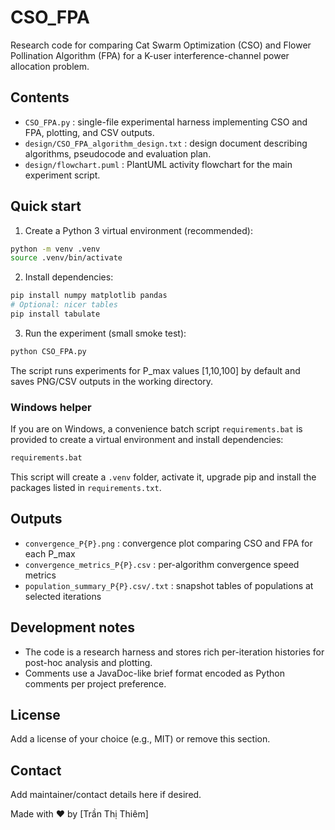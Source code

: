 # CSO_FPA

Research code for comparing Cat Swarm Optimization (CSO) and Flower Pollination Algorithm (FPA)
for a K-user interference-channel power allocation problem.

## Contents
- `CSO_FPA.py` : single-file experimental harness implementing CSO and FPA, plotting, and CSV outputs.
- `design/CSO_FPA_algorithm_design.txt` : design document describing algorithms, pseudocode and evaluation plan.
- `design/flowchart.puml` : PlantUML activity flowchart for the main experiment script.

## Quick start

1. Create a Python 3 virtual environment (recommended):

```bash
python -m venv .venv
source .venv/bin/activate
```

2. Install dependencies:

```bash
pip install numpy matplotlib pandas
# Optional: nicer tables
pip install tabulate
```

3. Run the experiment (small smoke test):

```bash
python CSO_FPA.py
```

The script runs experiments for P_max values [1,10,100] by default and saves PNG/CSV outputs in the working directory.

### Windows helper

If you are on Windows, a convenience batch script `requirements.bat` is provided to create a virtual environment and install dependencies:

```bat
requirements.bat
```

This script will create a `.venv` folder, activate it, upgrade pip and install the packages listed in `requirements.txt`.

## Outputs
- `convergence_P{P}.png` : convergence plot comparing CSO and FPA for each P_max
- `convergence_metrics_P{P}.csv` : per-algorithm convergence speed metrics
- `population_summary_P{P}.csv/.txt` : snapshot tables of populations at selected iterations

## Development notes
- The code is a research harness and stores rich per-iteration histories for post-hoc analysis and plotting.
- Comments use a JavaDoc-like brief format encoded as Python comments per project preference.

## License
Add a license of your choice (e.g., MIT) or remove this section.

## Contact
Add maintainer/contact details here if desired.

Made with ❤️ by [Trần Thị Thiêm]
